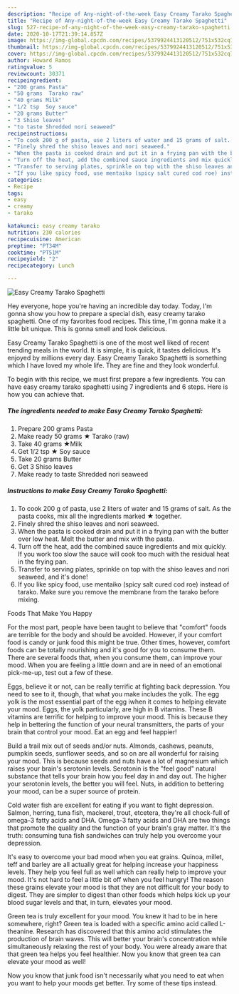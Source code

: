```yaml
---
description: "Recipe of Any-night-of-the-week Easy Creamy Tarako Spaghetti"
title: "Recipe of Any-night-of-the-week Easy Creamy Tarako Spaghetti"
slug: 527-recipe-of-any-night-of-the-week-easy-creamy-tarako-spaghetti
date: 2020-10-17T21:39:14.857Z
image: https://img-global.cpcdn.com/recipes/5379924413120512/751x532cq70/easy-creamy-tarako-spaghetti-recipe-main-photo.jpg
thumbnail: https://img-global.cpcdn.com/recipes/5379924413120512/751x532cq70/easy-creamy-tarako-spaghetti-recipe-main-photo.jpg
cover: https://img-global.cpcdn.com/recipes/5379924413120512/751x532cq70/easy-creamy-tarako-spaghetti-recipe-main-photo.jpg
author: Howard Ramos
ratingvalue: 5
reviewcount: 30371
recipeingredient:
- "200 grams Pasta"
- "50 grams  Tarako raw"
- "40 grams Milk"
- "1/2 tsp  Soy sauce"
- "20 grams Butter"
- "3 Shiso leaves"
- "to taste Shredded nori seaweed"
recipeinstructions:
- "To cook 200 g of pasta, use 2 liters of water and 15 grams of salt. As the pasta cooks, mix all the ingredients marked ★ together."
- "Finely shred the shiso leaves and nori seaweed."
- "When the pasta is cooked drain and put it in a frying pan with the butter over low heat. Melt the butter and mix with the pasta."
- "Turn off the heat, add the combined sauce ingredients and mix quickly. If you work too slow the sauce will cook too much with the residual heat in the frying pan."
- "Transfer to serving plates, sprinkle on top with the shiso leaves and nori seaweed, and it&#39;s done!"
- "If you like spicy food, use mentaiko (spicy salt cured cod roe) instead of tarako. Make sure you remove the membrane from the tarako before mixing."
categories:
- Recipe
tags:
- easy
- creamy
- tarako

katakunci: easy creamy tarako 
nutrition: 230 calories
recipecuisine: American
preptime: "PT34M"
cooktime: "PT51M"
recipeyield: "2"
recipecategory: Lunch

---
```



![Easy Creamy Tarako Spaghetti](https://img-global.cpcdn.com/recipes/5379924413120512/751x532cq70/easy-creamy-tarako-spaghetti-recipe-main-photo.jpg)

Hey everyone, hope you're having an incredible day today. Today, I'm gonna show you how to prepare a special dish, easy creamy tarako spaghetti. One of my favorites food recipes. This time, I'm gonna make it a little bit unique. This is gonna smell and look delicious.

Easy Creamy Tarako Spaghetti is one of the most well liked of recent trending meals in the world. It is simple, it is quick, it tastes delicious. It's enjoyed by millions every day. Easy Creamy Tarako Spaghetti is something which I have loved my whole life. They are fine and they look wonderful.




To begin with this recipe, we must first prepare a few ingredients. You can have easy creamy tarako spaghetti using 7 ingredients and 6 steps. Here is how you can achieve that.

<!--inarticleads1-->

##### The ingredients needed to make Easy Creamy Tarako Spaghetti:

1. Prepare 200 grams Pasta
1. Make ready 50 grams ★ Tarako (raw)
1. Take 40 grams ★Milk
1. Get 1/2 tsp ★ Soy sauce
1. Take 20 grams Butter
1. Get 3 Shiso leaves
1. Make ready to taste Shredded nori seaweed




<!--inarticleads2-->

##### Instructions to make Easy Creamy Tarako Spaghetti:

1. To cook 200 g of pasta, use 2 liters of water and 15 grams of salt. As the pasta cooks, mix all the ingredients marked ★ together.
1. Finely shred the shiso leaves and nori seaweed.
1. When the pasta is cooked drain and put it in a frying pan with the butter over low heat. Melt the butter and mix with the pasta.
1. Turn off the heat, add the combined sauce ingredients and mix quickly. If you work too slow the sauce will cook too much with the residual heat in the frying pan.
1. Transfer to serving plates, sprinkle on top with the shiso leaves and nori seaweed, and it&#39;s done!
1. If you like spicy food, use mentaiko (spicy salt cured cod roe) instead of tarako. Make sure you remove the membrane from the tarako before mixing.




Foods That Make You Happy


For the most part, people have been taught to believe that "comfort" foods are terrible for the body and should be avoided. However, if your comfort food is candy or junk food this might be true. Other times, however, comfort foods can be totally nourishing and it's good for you to consume them. There are several foods that, when you consume them, can improve your mood. When you are feeling a little down and are in need of an emotional pick-me-up, test out a few of these.

Eggs, believe it or not, can be really terrific at fighting back depression. You need to see to it, though, that what you make includes the yolk. The egg yolk is the most essential part of the egg iwhen it comes to helping elevate your mood. Eggs, the yolk particularly, are high in B vitamins. These B vitamins are terrific for helping to improve your mood. This is because they help in bettering the function of your neural transmitters, the parts of your brain that control your mood. Eat an egg and feel happier!

Build a trail mix out of seeds and/or nuts. Almonds, cashews, peanuts, pumpkin seeds, sunflower seeds, and so on are all wonderful for raising your mood. This is because seeds and nuts have a lot of magnesium which raises your brain's serotonin levels. Serotonin is the "feel good" natural substance that tells your brain how you feel day in and day out. The higher your serotonin levels, the better you will feel. Nuts, in addition to bettering your mood, can be a super source of protein.

Cold water fish are excellent for eating if you want to fight depression. Salmon, herring, tuna fish, mackerel, trout, etcetera, they're all chock-full of omega-3 fatty acids and DHA. Omega-3 fatty acids and DHA are two things that promote the quality and the function of your brain's gray matter. It's the truth: consuming tuna fish sandwiches can truly help you overcome your depression. 

It's easy to overcome your bad mood when you eat grains. Quinoa, millet, teff and barley are all actually great for helping increase your happiness levels. They help you feel full as well which can really help to improve your mood. It's not hard to feel a little bit off when you feel hungry! The reason these grains elevate your mood is that they are not difficult for your body to digest. They are simpler to digest than other foods which helps kick up your blood sugar levels and that, in turn, elevates your mood.

Green tea is truly excellent for your mood. You knew it had to be in here somewhere, right? Green tea is loaded with a specific amino acid called L-theanine. Research has discovered that this amino acid stimulates the production of brain waves. This will better your brain's concentration while simultaneously relaxing the rest of your body. You were already aware that that green tea helps you feel healthier. Now you know that green tea can elevate your mood as well!

Now you know that junk food isn't necessarily what you need to eat when you want to help your moods get better. Try  some  of  these  tips  instead.

